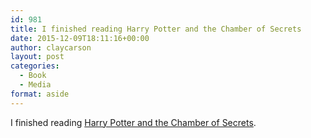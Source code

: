 ```yaml
---
id: 981
title: I finished reading Harry Potter and the Chamber of Secrets
date: 2015-12-09T18:11:16+00:00
author: claycarson
layout: post
categories: 
  - Book
  - Media
format: aside
---
```

I finished reading [Harry Potter and the Chamber of Secrets](http://amazon.com/exec/obidos/ASIN/0439064864/claycarson0c-20).<!--more-->